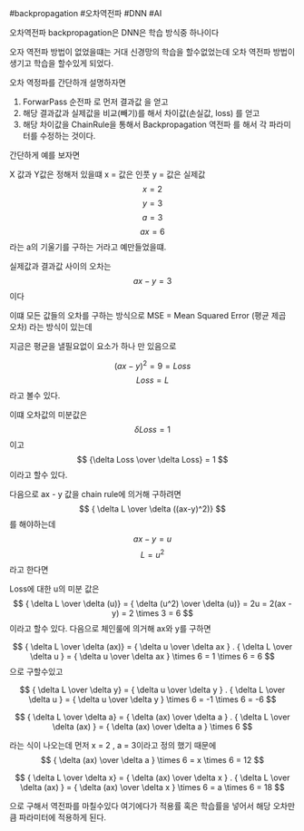 #backpropagation #오차역전파 #DNN #AI

오차역전파 backpropagation은
DNN은 학습 방식중 하나이다

오자 역전파 방법이 없었을떄는 거대 신경망의 학습을 할수없었는데
오차 역전파 방법이 생기고 학습을 할수있게 되었다.

오차 역정파를 간단하개 설명하자면
1. ForwarPass 순전파 로 먼저 결과값 을 얻고
2. 해당 결과값과 실제값을 비교(빼기)를 해서 차이값(손실값, loss) 를 얻고
3. 해당 차이값을 ChainRule을 통해서 Backpropagation 역전파 를 해서 각 파라미터를 수정하는 것이다.

간단하게 예를 보자면

X 값과 Y값은 정해저 있을떄
x = 값은 인풋
y = 값은 실제값
$$ 
x = 2
$$
$$ 
y = 3
$$
$$ 
a = 3
$$
$$ 
ax = 6
$$
라는 a의 기울기를 구하는 거라고 예만들었을떄.

실제값과 결과값 사이의 오차는
$$
ax - y = 3
$$
이다

이떄 모든 값들의 오차를 구하는 방식으로
MSE = Mean Squared Error (평균 제곱 오차) 라는 방식이 있는데

지금은 평균을 낼필요없이 요소가 하나 만 있음으로

$$
(ax - y)^2 = 9 = Loss
$$
$$ Loss =  L$$
라고 볼수 있다.

이떄 오차값의 미분값은
$$ \delta Loss = 1 $$
이고
$$ {\delta Loss \over \delta Loss} = 1 $$
이라고 할수 있다.

다음으로 ax - y 값을  chain rule에 의거해 구하려면
$$ { \delta L \over \delta ((ax-y)^2)} $$
를 해야하는데 
$$ 
ax - y = u
$$
$$ 
L = u ^ 2
$$
라고 한다면

Loss에 대한 u의 미분 값은
$$ { \delta L \over \delta (u)} = { \delta (u^2) \over \delta (u)} = 2u = 2(ax -y) = 2 \times 3 = 6 $$
이라고 할수 있다.
다음으로 체인룰에 의거해 ax와 y를 구하면

$$
{ \delta L \over \delta (ax)} = { \delta u \over \delta ax } . { \delta L \over \delta u } = { \delta u \over \delta ax } \times 6 = 1 \times 6 = 6
$$
으로 구할수있고


$$
{ \delta L \over \delta y} = { \delta u \over \delta y } . { \delta L \over \delta u } = { \delta u \over \delta y } \times 6 = -1 \times 6 = -6
$$
$$
$$


$$
{ \delta L \over \delta a} = { \delta (ax) \over \delta a } . { \delta L \over \delta (ax) } = { \delta (ax) \over \delta a } \times 6 
$$

라는 식이 나오는데
먼저  x = 2 , a = 3이라고 정의 했기 때문에
$$
{ \delta (ax) \over \delta a } \times 6 = x \times 6 = 12
$$

$$
{ \delta L \over \delta x} = { \delta (ax) \over \delta x } . { \delta L \over \delta (ax) } = { \delta (ax) \over \delta x } \times 6 = a \times 6 = 18 
$$

으로 구해서 역전파를 마칠수있다
여기에다가 적용률 혹은 학습률을 넣어서 해당 오차만큼 파라미터에 적용하게 된다.